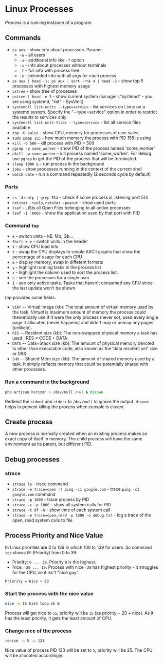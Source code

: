 # Linux Processes

*Process* is a running instance of a program.

## Commands

- `ps aux` - show info about processes. Params:
  * `-a` - all users
  * `-u` - additional info like `-f` option
  * `-x` - info about processes without terminals
  * `-f` - full info with process tree
  * `-e` - extended info with all args for each process
- `ps aux | head -1; ps aux | sort -rnk 4 | head -5` - show top 5 processes with highest memory usage
- `pstree` - show tree of processes
- `pstree | head -n 5` - show current system manager ("systemd" - you are using systemd, "init" - SysVinit)
- `systemctl list-units --type=service` - list services on Linux on a systemd system. Specify the "--type=service" option in order to restrict the results to services only
- `systemctl list-unit-files --type=service` - list all service files available
- `top -U sales` - show CPU, memory for processes of user sales
- `sudo pmap 155` - how much memory the process with PID 155 is using
- `kill -9 500` - kill process with PID = 500
- `pgrep -p some_worker` - show PID of the process named 'some_worker'
- `pkill -p some_worker` - kill process named 'some_worker'. For debug use `pgrep` to get the PID of the process that will be terminated.
- `sleep 1000 &` - run process in the background
- `jobs` - show processes running in the context of the current shell
- `watch date` - run a command repeatedly (2 seconds cycle by default)

### Ports

- `ss -4tunlp | grep 514` - check if some process is listening port 514
- `netstat -tunlp`, `netstat -peanut` - show used ports
- `lsof` - LiSts all Open Files belonging to all active processes
- `lsof -i :8000` - show the application used by that port with PID

### Command `top`

- `e` - switch units - kB, Mb, Gb...
- `Shift + e` - switch units in the header
- `1` - show CPU load info
- `t` - swap the CPU displays to simple ASCII graphs that show the percentage of usage for each CPU
- `m` - display memory, swap in diffetent formats
- `y` - highlight running tasks in the process list
- `x` - highlight the column used to sort the process list.
- `u` - see the processes for a single user
- `i` - see only active tasks. Tasks that haven't consumed any CPU since the last update won't be shown

*top* provides some fields:

- `VIRT` -- Virtual Image (kb): The total amount of virtual memory used by the task. *Virtual* is maximum amount of memory the process could theoretically use if it were the only process (never so), used every single page it allocated (never happens) and didn't map or unmap any pages (unlikely).
- `RES` -- Resident size (kb): The non-swapped physical memory a task has used ; RES = CODE + DATA.
- `DATA` -- Data+Stack size (kb): The amount of physical memory devoted to other than executable code, also known as the 'data resident set' size or DRS.
- `SHR` -- Shared Mem size (kb): The amount of shared memory used by a task. It simply reflects memory that could be potentially shared with other processes.

### Run a command in the background

```bash
php artisan horizon > /dev/null 2>&1 & disown
```

Redirect the `stdout` and `stderr` to `/dev/null` to ignore the output. `disown` helps to prevent killing the process when console is closed.

## Create process

A new process is normally created when an existing process makes an exact copy of itself in memory. 
The child process will have the same environment as its parent, but different PID.

## Debug processes

### strace

- `strace ls` - trace command
- `strace -e trace=open -f ping -c1 google.com` - trace `ping -c1 google.com` command
- `strace -p 1000` - trace process by PID
- `strace -c -p 1000` - show all system calls for PID
- `strace -t df -h` - show time of each system call
- `strace -e trace=open,read -p 1000 -o debug.txt` -  log a trace of the open, read system calls to file

## Process Priority and Nice Value

In Linux priorities are 0 to 139 in which 100 to 139 for users. So command `top` shows `PR` (Priority) from 0 to 39.

- Priority: `0 ... 39`. Priority `0` is the highest.
- Nice: `-20 ... 19`. Process with nice `-20` has highest priority - it struggles for the CPU, so it isn't "nice guy".

```
Priority = Nice + 20
```

### Start the process with the nice value

```bash
nice -n 15 bash loop.sh &
```

Process will get nice to `15`, priority will be `35` (as priority = 20 + nice). 
As it has the least priority, it gets the least amount of CPU.

### Change nice of the process

```bash
renice -n 5 -p 123
```
Nice value of process PID 123 will be set to `5`, priority will be 25. The CPU will be allocated accordingly.
